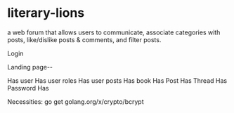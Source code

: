 # literary-lions

a web forum that allows users to communicate, associate categories with posts, like/dislike posts & comments, and filter posts.

Login

Landing page--






Has user
Has user roles 
Has user posts
Has book
Has Post
Has Thread
Has Password
Has 

Necessities:
go get golang.org/x/crypto/bcrypt